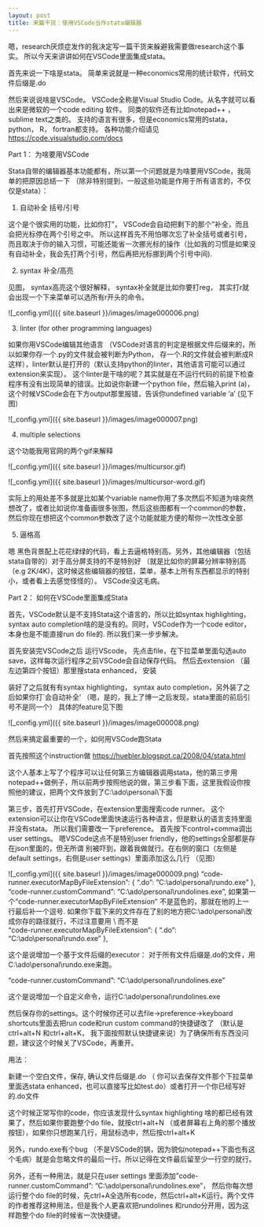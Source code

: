 ```yaml
---
layout: post
title: 来篇干货：使用VSCode当作stata编辑器
---
```


嗯，research厌烦症发作的我决定写一篇干货来躲避我需要做research这个事实。 所以今天来讲讲如何在VSCode里面集成stata。

首先来说一下啥是stata。 简单来说就是一种economics常用的统计软件，代码文件后缀是.do

然后来说说啥是VSCode。 VSCode全称是Visual Studio Code。从名字就可以看出来是微软的一个code editing 软件。 同类的软件还有比如notepad++ ，sublime text之类的。 支持的语言有很多，但是economics常用的stata，python， R， fortran都支持。 各种功能介绍请见 https://code.visualstudio.com/docs

Part 1： 为啥要用VSCode

Stata自带的编辑器基本功能都有，所以第一个问题就是为啥要用VSCode，我简单的把原因总结一下 （除非特别提到，一般这些功能是作用于所有语言的，不仅仅是stata）：

1. 自动补全 括号/引号

这个是个很实用的功能，比如你打”， VSCode会自动把剩下的那个”补全，而且会把光标停在两个引号之中。 所以这样首先不用怕哪次忘了补全括号或者引号，而且取决于你的输入习惯，可能还能省一次挪光标的操作（比如我的习惯是如果没有自动补全，我会先打两个引号，然后再把光标挪到两个引号中间).

2. syntax 补全/高亮

见图， syntax高亮这个很好解释， syntax补全就是比如你要打reg， 其实打r就会出现一个下来菜单可以选所有r开头的命令。

![_config.yml]({{ site.baseurl }}/images/image000006.png)

3. linter (for other programming languages)

如果你用VSCode编辑其他语言 （VSCode对语言的判定是根据文件后缀来的，所以如果你存一个.py的文件就会被判断为Python， 存一个.R的文件就会被判断成R这样），linter默认是打开的（默认支持python的linter，其他语言可能可以通过extension来实现）。 这个linter是干啥的呢？其实就是在不运行代码的前提下检查程序有没有出现简单的错误。比如说你新建一个python file，然后输入print (a)，这个时候VSCode会在下方output那里报错，告诉你undefined variable ‘a’ (见下图）

![_config.yml]({{ site.baseurl }}/images/image000007.png)

4. multiple selections

这个功能我用官网的两个gif来解释

![_config.yml]({{ site.baseurl }}/images/multicursor.gif)

![_config.yml]({{ site.baseurl }}/images/multicursor-word.gif)

实际上的用处差不多就是比如某个variable name你用了多次然后不知道为啥突然想改了，或者比如说你准备画很多张图，然后这些图都有一个common的参数，然后你现在想把这个common参数改了这个功能就能方便的帮你一次性改全部

5. 逼格高

嗯 黑色背景配上花花绿绿的代码，看上去逼格特别高。另外，其他编辑器（包括stata自带的）对于高分屏支持的不是特别好 （就是比如你的屏幕分辨率特别高 （e.g 2K/4K)，这时候这些编辑器的按钮，菜单，基本上所有东西都显示的特别小，或者看上去感觉怪怪的）。 VSCode没这毛病。

Part 2： 如何在VSCode里面集成Stata

首先，VSCode默认是不支持Stata这个语言的，所以比如syntax highlighting， syntax auto completion啥的是没有的。同时，VSCode作为一个code editor，本身也是不能直接run do file的. 所以我们来一步步解决。

首先安装完VSCode之后 运行VScode， 先点击file，在下拉菜单里面勾选auto save，这样每次运行程序之前VSCode会自动保存代码。 然后去extension （最左边第四个按钮）那里搜stata enhanced， 安装

装好了之后就有有syntax highlighting， syntax auto completion，另外装了之后如果你打`会自动补全’ （嗯，是的，我上了博一之后发现，stata里面的前后引号不是同一个） 具体的feature见下图

![_config.yml]({{ site.baseurl }}/images/image000008.png)

 

然后来搞定最重要的一个，如何用VSCode跑Stata

首先按照这个instruction做 https://huebler.blogspot.ca/2008/04/stata.html

这个人基本上写了个程序可以让任何第三方编辑器调用stata，他的第三步用notepad++做例子，所以前两步按照他说的做，第三步看下面，这里我假设你按照他的建议，把两个文件放到了C:\ado\personal\下面

第三步，首先打开VSCode，在extension里面搜索code runner。 这个extension可以让你在VSCode里面快速运行各种语言，但是默认的语言支持里面并没有stata。 所以我们需要改一下preference。 首先按下control+comma调出user settings。 嗯VSCode这点不是特别user friendly，他的settings全部都是存在json里面的，但无所谓 别被吓到，跟着我做就行。在右侧的窗口（左侧是default settings，右侧是user settings）里面添加这么几行 （见图）

![_config.yml]({{ site.baseurl }}/images/image000009.png)
“code-runner.executorMapByFileExtension”: {
“.do”: “C:\\ado\\personal\\rundo.exe”
},
“code-runner.customCommand”: “C:\\ado\\personal\\rundolines.exe”,
如果第一个”code-runner.executorMapByFileExtension” 不是蓝色的，那就在他的上一行最后补一个逗号. 如果你下载下来的文件存在了别的地方把C:\\ado\\personal\\改成你存的路径就行，不过注意要用 \\ 而不是\
“code-runner.executorMapByFileExtension”: {
“.do”: “C:\\ado\\personal\\rundo.exe”
},

这个是说增加一个基于文件后缀的executor： 对于所有文件后缀是.do的文件，用C:\\ado\\personal\\rundo.exe来跑。

“code-runner.customCommand”: “C:\\ado\\personal\\rundolines.exe”

这个是说增加一个自定义命令，运行C:\\ado\\personal\\rundolines.exe

然后保存你的settings。这个时候你还可以去file->preference->keyboard shortcuts里面去把run code和run custom command的快捷键改了 （默认是ctrl+alt+N 和ctrl+alt+K， 我下面按照默认快捷键来说）为了确保所有东西没问题，建议这个时候关了VSCode，再重开。

 

用法：

新建一个空白文件，保存, 确认文件后缀是.do （ 你可以去保存文件那个下拉菜单里面选stata enhanced，也可以直接写比如test.do）或者打开一个你已经写好的.do文件

这个时候正常写你的code，你应该发现什么syntax highlighting 啥的都已经有效果了，然后如果你要跑整个do file，就按ctrl+alt+N （或者屏幕右上角的那个播放按钮），如果你只想跑某几行，用鼠标选中，然后按ctrl+alt+K

另外，rundo.exe有个bug （不是VSCode的锅，因为貌似notepad++下面也有这个毛病）就是会忽略文件的最后一行。所以记得在文件最后留至少一行空的就行。

另外，还有一种用法，就是只在user settings 里面添加”code-runner.customCommand”: “C:\\ado\\personal\\rundolines.exe”， 然后你每次想运行整个do file的时候，先ctrl+A全选所有code，然后ctrl+alt+K运行。两个文件的作者推荐这种用法，但是我个人更喜欢把rundolines 和rundo分开用，因为这样跑整个do file的时候省一次快捷键。